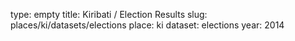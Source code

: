 type: empty
title: Kiribati / Election Results
slug: places/ki/datasets/elections
place: ki
dataset: elections
year: 2014
